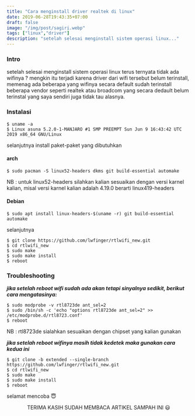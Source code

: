 ```yaml
---
title: "Cara menginstall driver realtek di linux"
date: 2019-06-28T19:43:35+07:00
draft: false
image: "/img/post/sagiri.webp"
tags: ["linux","driver"]
description: "setelah selesai menginstall sistem operasi linux..."
---
```

### Intro
setelah selesai menginstall sistem operasi linux terus ternyata tidak ada wifinya ? mengkin itu terjadi karena driver dari wifi tersebut belum terinstall, memenag ada beberapa yang wifinya secara default sudah terinstall beberapa vendor seperti realtek atau broadcom yang secara dedault belum terinstal yang saya sendiri juga tidak tau alasnya.

### Instalasi

    $ uname -a
    $ Linux asuna 5.2.0-1-MANJARO #1 SMP PREEMPT Sun Jun 9 16:43:42 UTC 2019 x86_64 GNU/Linux

selanjutnya install paket-paket yang dibutuhkan

#### arch
    $ sudo pacman -S linux52-headers dkms git build-essential automake

NB : untuk linux52-headers silahkan kalian sesuaikan dengan versi karnel kalian, misal versi karnel kalian adalah 4.19.0 berarti linux419-headers

#### Debian
    $ sudo apt install linux-headers-$(uname -r) git build-essential automake

selanjutnya

    $ git clone https://github.com/lwfinger/rtlwifi_new.git
    $ cd rtlwifi_new
    $ sudo make
    $ sudo make install
    $ reboot
    
### Troubleshooting

***jika setelah reboot wifi sudah ada akan tetapi sinyalnya sedikit, berikut cara mengatasinya:***

    $ sudo modprobe -v rtl8723de ant_sel=2
    $ sudo /bin/sh -c 'echo "options rtl8723de ant_sel=2" >> /etc/modprobe.d/rtl8723.conf'
    $ reboot

NB : rtl8723de sialahkan sesuaikan dengan chipset yang kalian gunakan

***jika setelah reboot wifinya masih tidak kedetek maka gunakan cara kedua ini***

    $ git clone -b extended --single-branch https://github.com/lwfinger/rtlwifi_new.git
    $ cd rtlwifi_new
    $ sudo make
    $ sudo make install
    $ reboot
    
selamat mencoba 😇


<center>
TERIMA KASIH SUDAH MEMBACA ARTIKEL SAMPAH INI 😃
</center>

